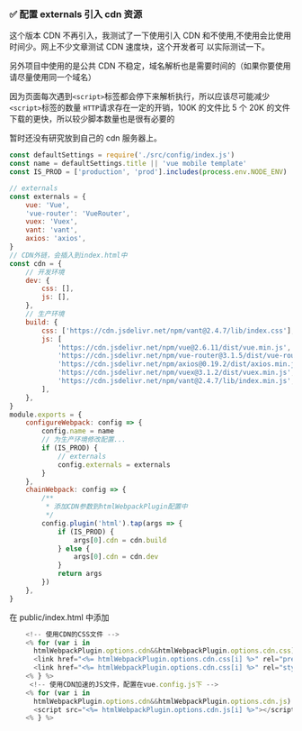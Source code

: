 ### <span id="externals">✅ 配置 externals 引入 cdn 资源 </span>

这个版本 CDN 不再引入，我测试了一下使用引入 CDN 和不使用,不使用会比使用时间少。网上不少文章测试 CDN 速度块，这个开发者可
以实际测试一下。

另外项目中使用的是公共 CDN 不稳定，域名解析也是需要时间的（如果你要使用请尽量使用同一个域名）

因为页面每次遇到`<script>`标签都会停下来解析执行，所以应该尽可能减少`<script>`标签的数量 `HTTP`请求存在一定的开销，100K
的文件比 5 个 20K 的文件下载的更快，所以较少脚本数量也是很有必要的

暂时还没有研究放到自己的 cdn 服务器上。

```javascript
const defaultSettings = require('./src/config/index.js')
const name = defaultSettings.title || 'vue mobile template'
const IS_PROD = ['production', 'prod'].includes(process.env.NODE_ENV)

// externals
const externals = {
    vue: 'Vue',
    'vue-router': 'VueRouter',
    vuex: 'Vuex',
    vant: 'vant',
    axios: 'axios',
}
// CDN外链，会插入到index.html中
const cdn = {
    // 开发环境
    dev: {
        css: [],
        js: [],
    },
    // 生产环境
    build: {
        css: ['https://cdn.jsdelivr.net/npm/vant@2.4.7/lib/index.css'],
        js: [
            'https://cdn.jsdelivr.net/npm/vue@2.6.11/dist/vue.min.js',
            'https://cdn.jsdelivr.net/npm/vue-router@3.1.5/dist/vue-router.min.js',
            'https://cdn.jsdelivr.net/npm/axios@0.19.2/dist/axios.min.js',
            'https://cdn.jsdelivr.net/npm/vuex@3.1.2/dist/vuex.min.js',
            'https://cdn.jsdelivr.net/npm/vant@2.4.7/lib/index.min.js',
        ],
    },
}
module.exports = {
    configureWebpack: config => {
        config.name = name
        // 为生产环境修改配置...
        if (IS_PROD) {
            // externals
            config.externals = externals
        }
    },
    chainWebpack: config => {
        /**
         * 添加CDN参数到htmlWebpackPlugin配置中
         */
        config.plugin('html').tap(args => {
            if (IS_PROD) {
                args[0].cdn = cdn.build
            } else {
                args[0].cdn = cdn.dev
            }
            return args
        })
    },
}
```

在 public/index.html 中添加

```javascript
    <!-- 使用CDN的CSS文件 -->
    <% for (var i in
      htmlWebpackPlugin.options.cdn&&htmlWebpackPlugin.options.cdn.css) { %>
      <link href="<%= htmlWebpackPlugin.options.cdn.css[i] %>" rel="preload" as="style" />
      <link href="<%= htmlWebpackPlugin.options.cdn.css[i] %>" rel="stylesheet" />
    <% } %>
     <!-- 使用CDN加速的JS文件，配置在vue.config.js下 -->
    <% for (var i in
      htmlWebpackPlugin.options.cdn&&htmlWebpackPlugin.options.cdn.js) { %>
      <script src="<%= htmlWebpackPlugin.options.cdn.js[i] %>"></script>
    <% } %>
```
